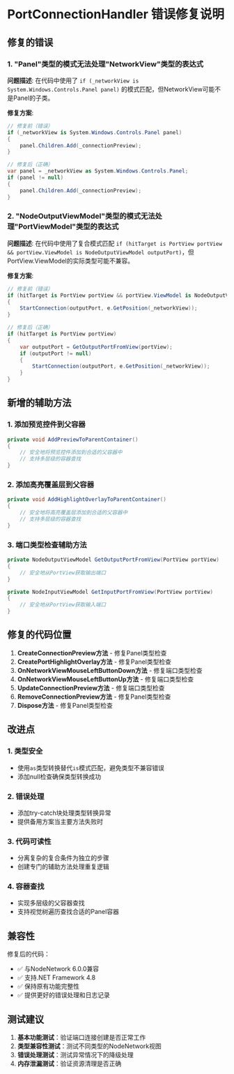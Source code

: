 # PortConnectionHandler 错误修复说明

## 修复的错误

### 1. "Panel"类型的模式无法处理"NetworkView"类型的表达式

**问题描述**: 
在代码中使用了 `if (_networkView is System.Windows.Controls.Panel panel)` 的模式匹配，但NetworkView可能不是Panel的子类。

**修复方案**:
```csharp
// 修复前（错误）
if (_networkView is System.Windows.Controls.Panel panel)
{
    panel.Children.Add(_connectionPreview);
}

// 修复后（正确）
var panel = _networkView as System.Windows.Controls.Panel;
if (panel != null)
{
    panel.Children.Add(_connectionPreview);
}
```

### 2. "NodeOutputViewModel"类型的模式无法处理"PortViewModel"类型的表达式

**问题描述**: 
在代码中使用了复合模式匹配 `if (hitTarget is PortView portView && portView.ViewModel is NodeOutputViewModel outputPort)`，但PortView.ViewModel的实际类型可能不兼容。

**修复方案**:
```csharp
// 修复前（错误）
if (hitTarget is PortView portView && portView.ViewModel is NodeOutputViewModel outputPort)
{
    StartConnection(outputPort, e.GetPosition(_networkView));
}

// 修复后（正确）
if (hitTarget is PortView portView)
{
    var outputPort = GetOutputPortFromView(portView);
    if (outputPort != null)
    {
        StartConnection(outputPort, e.GetPosition(_networkView));
    }
}
```

## 新增的辅助方法

### 1. 添加预览控件到父容器
```csharp
private void AddPreviewToParentContainer()
{
    // 安全地将预览控件添加到合适的父容器中
    // 支持多层级的容器查找
}
```

### 2. 添加高亮覆盖层到父容器
```csharp
private void AddHighlightOverlayToParentContainer()
{
    // 安全地将高亮覆盖层添加到合适的父容器中
    // 支持多层级的容器查找
}
```

### 3. 端口类型检查辅助方法
```csharp
private NodeOutputViewModel GetOutputPortFromView(PortView portView)
{
    // 安全地从PortView获取输出端口
}

private NodeInputViewModel GetInputPortFromView(PortView portView)
{
    // 安全地从PortView获取输入端口
}
```

## 修复的代码位置

1. **CreateConnectionPreview方法** - 修复Panel类型检查
2. **CreatePortHighlightOverlay方法** - 修复Panel类型检查
3. **OnNetworkViewMouseLeftButtonDown方法** - 修复端口类型检查
4. **OnNetworkViewMouseLeftButtonUp方法** - 修复端口类型检查
5. **UpdateConnectionPreview方法** - 修复端口类型检查
6. **RemoveConnectionPreview方法** - 修复Panel类型检查
7. **Dispose方法** - 修复Panel类型检查

## 改进点

### 1. 类型安全
- 使用`as`类型转换替代`is`模式匹配，避免类型不兼容错误
- 添加null检查确保类型转换成功

### 2. 错误处理
- 添加try-catch块处理类型转换异常
- 提供备用方案当主要方法失败时

### 3. 代码可读性
- 分离复杂的复合条件为独立的步骤
- 创建专门的辅助方法处理重复逻辑

### 4. 容器查找
- 实现多层级的父容器查找
- 支持视觉树遍历查找合适的Panel容器

## 兼容性

修复后的代码：
- ✅ 与NodeNetwork 6.0.0兼容
- ✅ 支持.NET Framework 4.8
- ✅ 保持原有功能完整性
- ✅ 提供更好的错误处理和日志记录

## 测试建议

1. **基本功能测试**：验证端口连接创建是否正常工作
2. **类型兼容性测试**：测试不同类型的NodeNetwork视图
3. **错误处理测试**：测试异常情况下的降级处理
4. **内存泄漏测试**：验证资源清理是否正确